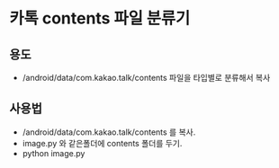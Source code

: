 # 카톡 contents 파일 분류기

## 용도
* /android/data/com.kakao.talk/contents 파일을 타입별로 분류해서 복사

## 사용법
* /android/data/com.kakao.talk/contents 를 복사.
* image.py 와 같은폴더에 contents 폴더를 두기.
* python image.py